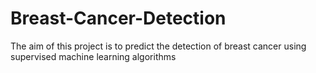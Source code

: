# Breast-Cancer-Detection
The aim of this project is to predict the detection of breast cancer using supervised machine learning algorithms
